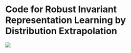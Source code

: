 # Code for Robust Invariant Representation Learning by Distribution Extrapolation

![](img/tangent.jpg)
